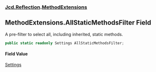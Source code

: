 ### [Jcd.Reflection](Jcd.Reflection.md 'Jcd.Reflection').[MethodExtensions](MethodExtensions.md 'Jcd.Reflection.MethodExtensions')

## MethodExtensions.AllStaticMethodsFilter Field

A pre-filter to select all, including inherited, static methods.

```csharp
public static readonly Settings AllStaticMethodsFilter;
```

#### Field Value
[Settings](MethodInfoEnumerator.Settings.md 'Jcd.Reflection.MethodInfoEnumerator.Settings')